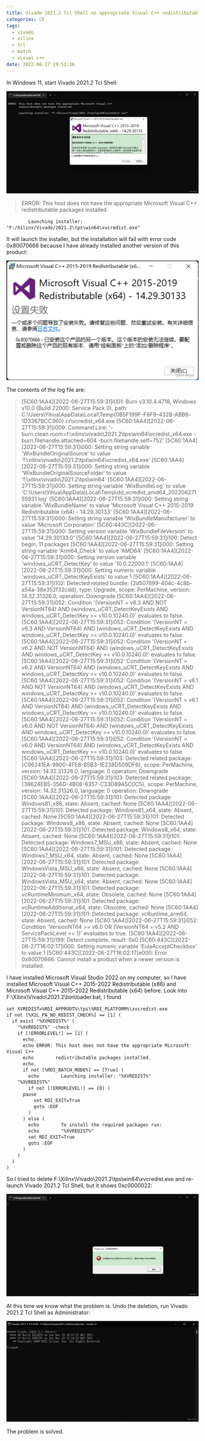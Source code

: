 ```yaml
---
title: Vivado 2021.2 Tcl Shell no appropriate Visual C++ redistributable error
categories: CE
tags:
  - vivado
  - xilinx
  - tcl
  - batch
  - visual c++
date: 2022-06-27 19:52:36
---
```


In Windows 11, start Vivado 2021.2 Tcl Shell:

![img](2022-06/e0ec4c0718d141bd8e9c03162d530b4e.png)

> ERROR: This host does not have the appropriate Microsoft Visual C++
>           redistributable packages installed.
     
     ​       Launching installer: "F:/Xilinx/Vivado/2021.2\tps\win64\xvcredist.exe"

It will launch the installer, but the installation will fail with error code 0x80070666 because I have already installed another version of this product:

![img](2022-06/cef9787f2a314e2ea67ef20575f6502b.png)

The contents of the log file are:

> \[5C60:1AA4][2022-06-27T15:59:31]i001: Burn v3.10.4.4718, Windows v10.0 (Build 22000: Service Pack 0), path: C:\Users\Yihua\AppData\Local\Temp\{0B5F199F-F6F9-432B-ABB6-1D3367BCC360}\.cr\vcredist_x64.exe
> \[5C60:1AA4][2022-06-27T15:59:31]i009: Command Line: '-burn.clean.room=f:\xilinx\vivado\2021.2\tps\win64\vcredist_x64.exe -burn.filehandle.attached=604 -burn.filehandle.self=752'
> \[5C60:1AA4][2022-06-27T15:59:31]i000: Setting string variable 'WixBundleOriginalSource' to value 'f:\xilinx\vivado\2021.2\tps\win64\vcredist_x64.exe'
> \[5C60:1AA4][2022-06-27T15:59:31]i000: Setting string variable 'WixBundleOriginalSourceFolder' to value 'f:\xilinx\vivado\2021.2\tps\win64\'
> \[5C60:1AA4][2022-06-27T15:59:31]i000: Setting string variable 'WixBundleLog' to value 'C:\Users\Yihua\AppData\Local\Temp\dd_vcredist_amd64_20220627155931.log'
> \[5C60:1AA4][2022-06-27T15:59:31]i000: Setting string variable 'WixBundleName' to value 'Microsoft Visual C++ 2015-2019 Redistributable (x64) - 14.29.30133'
> \[5C60:1AA4][2022-06-27T15:59:31]i000: Setting string variable 'WixBundleManufacturer' to value 'Microsoft Corporation'
> \[5C60:443C][2022-06-27T15:59:31]i000: Setting version variable 'WixBundleFileVersion' to value '14.29.30133.0'
> \[5C60:1AA4][2022-06-27T15:59:31]i100: Detect begin, 11 packages
> \[5C60:1AA4][2022-06-27T15:59:31]i000: Setting string variable 'Arm64_Check' to value 'AMD64'
> \[5C60:1AA4][2022-06-27T15:59:31]i000: Setting version variable 'windows_uCRT_DetectKey' to value '10.0.22000.1'
> \[5C60:1AA4][2022-06-27T15:59:31]i000: Setting numeric variable 'windows_uCRT_DetectKeyExists' to value 1
> \[5C60:1AA4][2022-06-27T15:59:31]i102: Detected related bundle: {2d507699-404c-4c8b-a54a-38e352f32cdd}, type: Upgrade, scope: PerMachine, version: 14.32.31326.0, operation: Downgrade
> \[5C60:1AA4][2022-06-27T15:59:31]i052: Condition '(VersionNT = v6.3 AND NOT VersionNT64) AND (windows_uCRT_DetectKeyExists AND windows_uCRT_DetectKey >= v10.0.10240.0)' evaluates to false.
> \[5C60:1AA4][2022-06-27T15:59:31]i052: Condition '(VersionNT = v6.3 AND VersionNT64) AND (windows_uCRT_DetectKeyExists AND windows_uCRT_DetectKey >= v10.0.10240.0)' evaluates to false.
> \[5C60:1AA4][2022-06-27T15:59:31]i052: Condition '(VersionNT = v6.2 AND NOT VersionNT64) AND (windows_uCRT_DetectKeyExists AND windows_uCRT_DetectKey >= v10.0.10240.0)' evaluates to false.
> \[5C60:1AA4][2022-06-27T15:59:31]i052: Condition '(VersionNT = v6.2 AND VersionNT64) AND (windows_uCRT_DetectKeyExists AND windows_uCRT_DetectKey >= v10.0.10240.0)' evaluates to false.
> \[5C60:1AA4][2022-06-27T15:59:31]i052: Condition '(VersionNT = v6.1 AND NOT VersionNT64) AND (windows_uCRT_DetectKeyExists AND windows_uCRT_DetectKey >= v10.0.10240.0)' evaluates to false.
> \[5C60:1AA4][2022-06-27T15:59:31]i052: Condition '(VersionNT = v6.1 AND VersionNT64) AND (windows_uCRT_DetectKeyExists AND windows_uCRT_DetectKey >= v10.0.10240.0)' evaluates to false.
> \[5C60:1AA4][2022-06-27T15:59:31]i052: Condition '(VersionNT = v6.0 AND NOT VersionNT64) AND (windows_uCRT_DetectKeyExists AND windows_uCRT_DetectKey >= v10.0.10240.0)' evaluates to false.
> \[5C60:1AA4][2022-06-27T15:59:31]i052: Condition '(VersionNT = v6.0 AND VersionNT64) AND (windows_uCRT_DetectKeyExists AND windows_uCRT_DetectKey >= v10.0.10240.0)' evaluates to false.
> \[5C60:1AA4][2022-06-27T15:59:31]i103: Detected related package: {C96241EA-9900-4FE8-85B3-1E238D509DF6}, scope: PerMachine, version: 14.32.31326.0, language: 0 operation: Downgrade
> \[5C60:1AA4][2022-06-27T15:59:31]i103: Detected related package: {38624EB5-356D-4B08-8357-C33D89A5C0C5}, scope: PerMachine, version: 14.32.31326.0, language: 0 operation: Downgrade
> \[5C60:1AA4][2022-06-27T15:59:31]i101: Detected package: Windows81_x86, state: Absent, cached: None
> \[5C60:1AA4][2022-06-27T15:59:31]i101: Detected package: Windows81_x64, state: Absent, cached: None
> \[5C60:1AA4][2022-06-27T15:59:31]i101: Detected package: Windows8_x86, state: Absent, cached: None
> \[5C60:1AA4][2022-06-27T15:59:31]i101: Detected package: Windows8_x64, state: Absent, cached: None
> \[5C60:1AA4][2022-06-27T15:59:31]i101: Detected package: Windows7_MSU_x86, state: Absent, cached: None
> \[5C60:1AA4][2022-06-27T15:59:31]i101: Detected package: Windows7_MSU_x64, state: Absent, cached: None
> \[5C60:1AA4][2022-06-27T15:59:31]i101: Detected package: WindowsVista_MSU_x86, state: Absent, cached: None
> \[5C60:1AA4][2022-06-27T15:59:31]i101: Detected package: WindowsVista_MSU_x64, state: Absent, cached: None
> \[5C60:1AA4][2022-06-27T15:59:31]i101: Detected package: vcRuntimeMinimum_x64, state: Obsolete, cached: None
> \[5C60:1AA4][2022-06-27T15:59:31]i101: Detected package: vcRuntimeAdditional_x64, state: Obsolete, cached: None
> \[5C60:1AA4][2022-06-27T15:59:31]i101: Detected package: vcRuntime_arm64, state: Absent, cached: None
> \[5C60:1AA4][2022-06-27T15:59:31]i052: Condition 'VersionNT64 >= v6.0 OR (VersionNT64 = v5.2 AND ServicePackLevel >= 1)' evaluates to true.
> \[5C60:1AA4][2022-06-27T15:59:31]i199: Detect complete, result: 0x0
> \[5C60:443C][2022-06-27T16:02:17]i000: Setting numeric variable 'EulaAcceptCheckbox' to value 1
> \[5C60:443C][2022-06-27T16:02:17]e000: Error 0x80070666: Cannot install a product when a newer version is installed.

I have installed Microsoft Visual Studio 2022 on my computer, so I have installed Microsoft Visual C++ 2015-2022 Redistributable (x86) and Microsoft Visual C++ 2015-2022 Redistributable (x64) before. Look into F:\Xilinx\Vivado\2021.2\bin\loader.bat, I found

```
set XVREDIST=%RDI_APPROOT%\tps\%RDI_PLATFORM%\xvcredist.exe
if not [%XIL_PA_NO_REDIST_CHECK%] == [1] (
  if exist "%XVREDIST%" (
    "%XVREDIST%" -check
    if [!ERRORLEVEL!] == [1] (
      echo.
      echo ERROR: This host does not have the appropriate Microsoft Visual C++
      echo        redistributable packages installed.
      echo.
      if not [%RDI_BATCH_MODE%] == [True] (
        echo        Launching installer: "%XVREDIST%"
	"%XVREDIST%"
        if not [!ERRORLEVEL!] == [0] (
	  pause
          set RDI_EXIT=True
          goto :EOF
        )
      ) else (
        echo        To install the required packages run:
        echo        "%XVREDIST%"
        set RDI_EXIT=True
        goto :EOF
      )
    )
  )
)
```

So I tried to delete F:\Xilinx\Vivado\2021.2\tps\win64\xvcredist.exe and re-launch Vivado 2021.2 Tcl Shell, but it shows 0xc0000022:

![img](2022-06/b4a08174834643a8a2a27e0d800de3f2.png)

At this time we know what the problem is. Undo the deletion, run Vivado 2021.2 Tcl Shell as Administrator:

![img](2022-06/a9f4e8ac0d7c4df79523bbdb0e3cc233.png)

The problem is solved.
